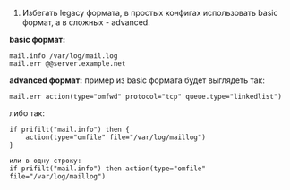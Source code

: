 1. Избегать legacy формата, в простых конфигах использовать basic формат, а в сложных - advanced. 

**basic формат:**
```
mail.info /var/log/mail.log
mail.err @@server.example.net
```

**advanced формат:**
пример из basic формата будет выглядеть так:
```
mail.err action(type="omfwd" protocol="tcp" queue.type="linkedlist")
```
либо так:
```
if prifilt("mail.info") then {
	action(type="omfile" file="/var/log/maillog")
}

или в одну строку:
if prifilt("mail.info") then action(type="omfile" file="/var/log/maillog")
```




